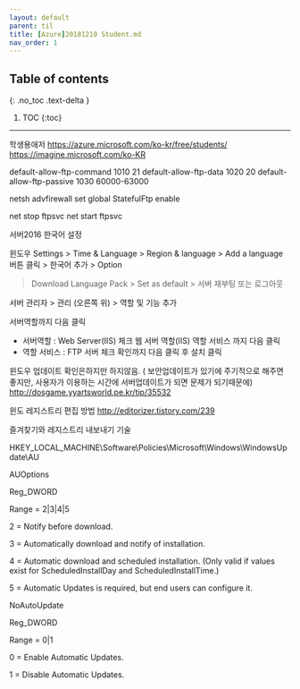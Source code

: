 ---layout: defaultparent: tiltitle: [Azure]20181210 Student.mdnav_order: 1---## Table of contents{: .no_toc .text-delta }1. TOC{:toc}---학생용애저
https://azure.microsoft.com/ko-kr/free/students/
https://imagine.microsoft.com/ko-KR



default-allow-ftp-command  1010    21
default-allow-ftp-data    1020      20
default-allow-ftp-passive    1030      60000-63000

netsh advfirewall set global StatefulFtp enable

net stop ftpsvc
net start ftpsvc






서버2016 한국어 설정

윈도우 Settings > Time & Language > Region & language > Add a language 버튼 클릭 > 한국어 추가 > Option

> Download Language Pack  > Set as default > 서버 재부팅 또는 로그아웃



서버 관리자 > 관리 (오른쪽 위) > 역할 및 기능 추가  

서버역할까지 다음 클릭 
- 서버역할 : Web Server(IIS) 체크
웹 서버 역할(IIS) 역할 서비스 까지 다음 클릭
- 역할 서비스 : FTP 서버 체크 
확인까지 다음 클릭 후 설치 클릭







윈도우 업데이트 확인은하지만 하지않음. ( 보안업데이트가 있기에 주기적으로 해주면 좋지만, 사용자가 이용하는 시간에 서버업데이트가 되면 
문제가 되기때문에)
http://dosgame.yyartsworld.pe.kr/tip/35532


윈도 레지스트리 편집 방법
http://editorizer.tistory.com/239

즐겨찾기와 레지스트리 내보내기 기술



HKEY_LOCAL_MACHINE\Software\Policies\Microsoft\Windows\WindowsUpdate\AU

AUOptions

Reg_DWORD

Range = 2|3|4|5

2 = Notify before download.

3 = Automatically download and notify of installation.

4 = Automatic download and scheduled installation. (Only valid if values exist for ScheduledInstallDay and ScheduledInstallTime.)

5 = Automatic Updates is required, but end users can configure it.


NoAutoUpdate

Reg_DWORD

Range = 0|1

0 = Enable Automatic Updates.

1 = Disable Automatic Updates.







